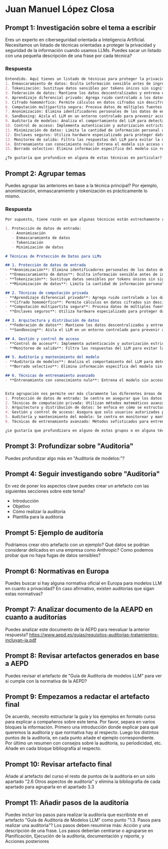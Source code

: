 # Juan Manuel López Closa

## Prompt 1: Investigación sobre el tema a escribir

Eres un experto en ciberseguridad orientada a Inteligencia Artificial.
Necesitamos un listado de técnicas orientadas a proteger la privacidad y seguridad de la información cuando usamos LLMs.
Puedes sacar un listado con una pequeña descripción de una frase por cada técnica?

### Respuesta
```markdown
Entendido. Aquí tienes un listado de técnicas para proteger la privacidad y seguridad de la información al usar Modelos de Lenguaje de Gran Escala (LLMs):
1. Enmascaramiento de datos: Oculta información sensible antes de ingresarla al LLM.
2. Tokenización: Sustituye datos sensibles por tokens únicos sin significado.
3. Federación de datos: Mantiene los datos descentralizados y entrena el modelo localmente.
4. Aprendizaje diferencial privado: Agrega ruido controlado a los datos para preservar la privacidad.
5. Cifrado homomórfico: Permite cálculos en datos cifrados sin descifrarlos.
6. Computación multipartita segura: Procesa datos de múltiples fuentes sin revelarlos.
7. Anonimización: Elimina identificadores personales de los datos de entrenamiento.
8. Sandboxing: Aísla el LLM en un entorno controlado para prevenir accesos no autorizados.
9. Auditoría de modelos: Analiza el comportamiento del LLM para detectar fugas de información.
10. Control de acceso: Implementa autenticación y autorización estrictas para el uso del LLM.
11. Minimización de datos: Limita la cantidad de información personal utilizada en el entrenamiento.
12. Enclaves seguros: Utiliza hardware especializado para proteger datos y cálculos sensibles.
13. Monitoreo de salida: Filtra las respuestas del LLM para evitar la divulgación de información sensible.
14. Entrenamiento con conocimiento nulo: Entrena el modelo sin acceso directo a los datos originales.
15. Borrado selectivo: Elimina información específica del modelo sin reentrenarlo completamente.

¿Te gustaría que profundice en alguna de estas técnicas en particular?
```


## Prompt 2: Agrupar temas

Puedes agrupar las anteriores en base a la técnica principal? 
Por ejemplo, anonimización, enmascaramiento y tokenización es prácticamente lo mismo.

### Respuesta
```markdown
Por supuesto, tiene razón en que algunas técnicas están estrechamente relacionadas. Aquí tienes una agrupación de las técnicas mencionadas anteriormente basada en sus principios fundamentales:

1. Protección de datos de entrada:
   - Anonimización
   - Enmascaramiento de datos
   - Tokenización
   - Minimización de datos

# Técnicas de Protección de Datos para LLMs

## 1. Protección de datos de entrada
- **Anonimización**: Elimina identificadores personales de los datos de entrenamiento.
- **Enmascaramiento de datos**: Oculta información sensible antes de ingresarla al LLM.
- **Tokenización**: Sustituye datos sensibles por tokens únicos sin significado.
- **Minimización de datos**: Limita la cantidad de información personal utilizada en el entrenamiento.

## 2. Técnicas de computación privada
- **Aprendizaje diferencial privado**: Agrega ruido controlado a los datos para preservar la privacidad.
- **Cifrado homomórfico**: Permite cálculos en datos cifrados sin descifrarlos.
- **Computación multipartita segura**: Procesa datos de múltiples fuentes sin revelarlos.
- **Enclaves seguros**: Utiliza hardware especializado para proteger datos y cálculos sensibles.

## 3. Arquitectura y distribución de datos
- **Federación de datos**: Mantiene los datos descentralizados y entrena el modelo localmente.
- **Sandboxing**: Aísla el LLM en un entorno controlado para prevenir accesos no autorizados.

## 4. Gestión y control de acceso
- **Control de acceso**: Implementa autenticación y autorización estrictas para el uso del LLM.
- **Monitoreo de salida**: Filtra las respuestas del LLM para evitar la divulgación de información sensible.

## 5. Auditoría y mantenimiento del modelo
- **Auditoría de modelos**: Analiza el comportamiento del LLM para detectar fugas de información.
- **Borrado selectivo**: Elimina información específica del modelo sin reentrenarlo completamente.

## 6. Técnicas de entrenamiento avanzado
- **Entrenamiento con conocimiento nulo**: Entrena el modelo sin acceso directo a los datos originales.


Esta agrupación nos permite ver más claramente las diferentes áreas de enfoque en la protección de datos cuando se trabaja con LLMs:
1. Protección de datos de entrada: Se centra en asegurar que los datos sensibles no entren al modelo en primer lugar.
2. Técnicas de computación privada: Utilizan métodos matemáticos avanzados para procesar datos de forma segura.
3. Arquitectura y distribución de datos: Se enfoca en cómo se estructuran y distribuyen los datos y el modelo.
4. Gestión y control de acceso: Asegura que solo usuarios autorizados puedan acceder al modelo y controla su salida.
5. Auditoría y mantenimiento del modelo: Se centra en monitorear y mantener la seguridad del modelo a lo largo del tiempo.
6. Técnicas de entrenamiento avanzado: Métodos sofisticados para entrenar modelos de manera segura.

¿Le gustaría que profundizara en alguno de estos grupos o en alguna técnica específica?
```


## Prompt 3: Profundizar sobre "Auditoria"

Puedes profundizar algo más en "Auditoría de modelos:"?


## Prompt 4: Seguir investigando sobre "Auditoria"

En vez de poner los aspectos clave puedes crear un artefacto con las siguientes secciones sobre este tema?
* Introducción
* Objetivo
* Cómo realizar la auditoria
* Plantilla para la auditoria


## Prompt 5: Ejemplo de auditoría

Podríamos crear otro artefacto con un ejemplo? 
Qué datos se podrían considerar delicados en una empresa como Anthropic? Como podemos probar que no haya fugas de datos sensibles?


## Prompt 6: Normativas en Europa

Puedes buscar si hay alguna normativa oficial en Europa para modelos LLM en cuanto a privacidad? 
En caso afirmativo, existen auditorias que sigan estas normativas?


## Prompt 7: Analizar documento de la AEAPD en cuanto a auditorías

Puedes analizar este documento de la AEPD para reevaluar la anterior respuesta?
https://www.aepd.es/guias/requisitos-auditorias-tratamientos-incluyan-ia.pdf


## Prompt 8: Revisar artefactos generados en base a AEPD

Puedes revisar el artefacto de "Guía de Auditoria de modelos LLM" para ver si cumple con la normativa de la AEPD?


## Prompt 9: Empezamos a redactar el artefacto final

De acuerdo, necesito estructurar la guía y los ejemplos en formato curso para explicar a compañeros sobre este tema.
Por favor, separa en varios bloques la información. Primero una introducción donde explicar para qué queremos la auditoría y que normativa hay al respecto.
Luego los distintos puntos de la auditoría, en cada punto añade el ejemplo correspondiente.
Por último un resumen con consejos sobre la auditoría, su periodicidad, etc.
Añade en cada bloque bibliografía al respecto.


## Prompt 10: Revisar artefacto final

Añade al artefacto del curso el resto de puntos de la auditoría en un solo apartado "2.6 Otros aspectos de auditoría" y elimina la bibliografía de cada apartado para agruparla en el apartado 3.3


## Prompt 11: Añadir pasos de la auditoría

Puedes incluir los pasos para realizar la auditoría que escribiste en el artefacto "Guía de Auditoría de Modelos LLM" como punto "1.3. Pasos para realizar una auditoría"?
Los pasos deben resumirse más: Acción y una descripción de una frase. 
Los pasos deberían centrarse o agruparse en Planificación, Ejecución de la auditoría, documentación y reporte, y Acciones posteriores
